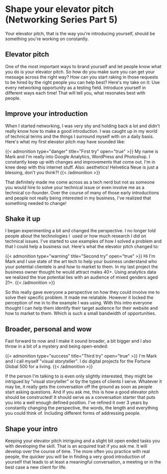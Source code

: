 # Shape your elevator pitch (Networking Series Part 5)


Your elevator pitch, that is the way you're introducing yourself, should be something you're working on constantly.

## Elevator pitch

One of the most important ways to brand yourself and let people know what you do is your elevator pitch. So how do you make sure you can get your message across the right way? How can you start raking in those requests to be hired by the right people you can help best? Here's my take on it: Use every networking opportunity as a testing field. Introduce yourself in different ways each time! That will tell you, what resonates best with people.

## Improve your introduction

When I started networking, I was very shy and holding back a lot and didn't really know how to make a good introduction. I was caught up in my world of technical terms and the things I surround myself with on a daily basis. Here's what my first elevator pitch may have sounded like:

{{< admonition type="danger" title="First try" open="true" >}}
My name is Mark and I'm really into Google Analytics, WordPress and Photoshop. I constantly keep up with changes and improvements that come out. I'm in knee deep with this internet stuff. Also: aesthetics! Helvetica Neue is just a blessing, don't you think?!
{{< /admonition >}}

That definitely made me come across as a tech nerd but not as someone you would hire to solve your technical issue or even involve me as a technical co-founder. Over the course of many of those early introductions and people not really being interested in my business, I've realized that something needed to change!

## Shake it up

I began experimenting a bit and changed the perspective. I no longer told people about the technologies I  used or how much research I did on technical issues. I've started to use examples of how I solved a problem and that I could help a business out. Here's what the elevator pitch changed to:

{{< admonition type="warning" title="Second try" open="true" >}}
Hi I'm Mark and I use state of the art tech to help your business understand who your potential clientele is and how to market to them. In my last project the business owner thought he would attract males 40+. Using analytics data we realized the true potential lies with an audience of mixed genders aged 21+.
{{< /admonition >}}

So this really gave everyone a perspective on how they could involve me to solve their specific problem. It made me relatable. However it locked the perception of me in to the example I was using. With this intro everyone thought I can help them identify their target audience for their website and how to market to them. Which is such a small bandwidth of opportunities.

## Broader, personal and wow

Fast forward to now and I make it sound broader, a bit bigger and I also throw in a bit of a mystery and being open-ended:

{{< admonition type="success" title="Third try" open="true" >}}
I'm Mark and I call myself "visual storyteller". I do digital projects for the Fortune Global 500 for a living.
{{< /admonition >}}

If the person I'm talking to is even only slightly interested, they might be intrigued by "visual storyteller" or by the types of clients I serve. Whatever it may be, it really gets the conversation off the ground as soon as people start asking questions. And if you ask me, this is how a good elevator pitch should be constructed! It should serve as a conversation starter that puts you into a well enough defined position. I've refined it over 3 years by constantly changing the perspective, the words, the length and everything you could think of. Including different forms of addressing people.

## Shape your intro

Keeping your elevator pitch intriguing and a slight bit open ended tasks you with developing the skill. That is an acquired trait if you ask me. It will develop over the course of time. The more often you practice with real people, the quicker you will be in finding a very good introduction of yourself that leads to at least a meaningful conversation, a meeting or in the best case a new client for life.

